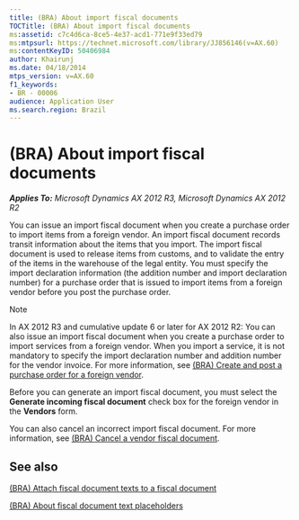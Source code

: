 ```yaml
---
title: (BRA) About import fiscal documents
TOCTitle: (BRA) About import fiscal documents
ms:assetid: c7c4d6ca-8ce5-4e37-acd1-771e9f33ed79
ms:mtpsurl: https://technet.microsoft.com/library/JJ856146(v=AX.60)
ms:contentKeyID: 50406984
author: Khairunj
ms.date: 04/18/2014
mtps_version: v=AX.60
f1_keywords:
- BR - 00006
audience: Application User
ms.search.region: Brazil
---
```


# (BRA) About import fiscal documents 


_**Applies To:** Microsoft Dynamics AX 2012 R3, Microsoft Dynamics AX 2012 R2_

You can issue an import fiscal document when you create a purchase order to import items from a foreign vendor. An import fiscal document records transit information about the items that you import. The import fiscal document is used to release items from customs, and to validate the entry of the items in the warehouse of the legal entity. You must specify the import declaration information (the addition number and import declaration number) for a purchase order that is issued to import items from a foreign vendor before you post the purchase order.


> [!NOTE]
> <P>In AX 2012 R3 and cumulative update 6 or later for AX 2012 R2: You can also issue an import fiscal document when you create a purchase order to import services from a foreign vendor. When you import a service, it is not mandatory to specify the import declaration number and addition number for the vendor invoice. For more information, see <A href="bra-create-and-post-a-purchase-order-for-a-foreign-vendor.md">(BRA) Create and post a purchase order for a foreign vendor</A>.</P>



Before you can generate an import fiscal document, you must select the **Generate incoming fiscal document** check box for the foreign vendor in the **Vendors** form.

You can also cancel an incorrect import fiscal document. For more information, see [(BRA) Cancel a vendor fiscal document](bra-cancel-a-vendor-fiscal-document.md).

## See also

[(BRA) Attach fiscal document texts to a fiscal document](bra-attach-fiscal-document-texts-to-a-fiscal-document.md)

[(BRA) About fiscal document text placeholders](bra-about-fiscal-document-text-placeholders.md)

  


